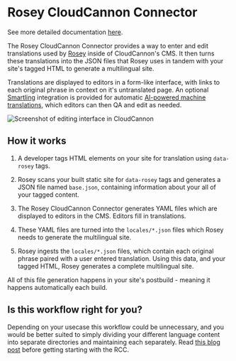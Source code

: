 # Rosey CloudCannon Connector

See more detailed documentation [here](https://rad-turnip.cloudvent.net/).


The Rosey CloudCannon Connector provides a way to enter and edit translations used by [Rosey](https://rosey.app/) inside of CloudCannon's CMS. It then turns these translations into the JSON files that Rosey uses in tandem with your site's tagged HTML to generate a multilingual site. 


Translations are displayed to editors in a form-like interface, with links to each original phrase in context on it's untranslated page. An optional [Smartling](https://www.smartling.com/) integration is provided for automatic [AI-powered machine translations](https://www.smartling.com/software/smartling-translate/), which editors can then QA and edit as needed.


![Screenshot of editing interface in CloudCannon](/assets/images/screenshot-editing.png)


## How it works

1. A developer tags HTML elements on your site for translation using `data-rosey` tags.

2. Rosey scans your built static site for `data-rosey` tags and generates a JSON file named `base.json`, containing information about your all of your tagged content.

3. The Rosey CloudCannon Connector generates YAML files which are displayed to editors in the CMS. Editors fill in translations.

4. These YAML files are turned into the `locales/*.json` files which Rosey needs to generate the multilingual site.

3. Rosey ingests the `locales/*.json` files, which contain each original phrase paired with a user entered translation. Using this data, and your tagged HTML, Rosey generates a complete multilingual site.


All of this file generation happens in your site's postbuild - meaning it happens automatically each build.


## Is this workflow right for you?


Depending on your usecase this workflow could be unnecessary, and you would be better suited to simply dividing your different language content into separate directories and maintaining each separately. Read [this blog post](https://cloudcannon.com/blog/managing-multilingual-content-in-cloudcannon/) before getting starting with the RCC. 
